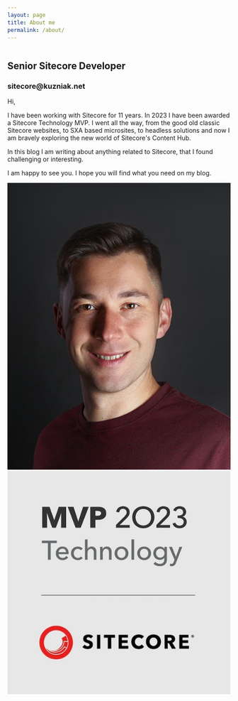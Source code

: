 ```yaml
---
layout: page
title: About me
permalink: /about/
---
```


<div class="row">
    <div class="large-8 column">
        <h2>Senior Sitecore Developer</h2>
        <h3>sitecore@kuzniak.net</h3>
        <p>Hi,</p>
        <p>I have been working with Sitecore for 11 years.
		In 2023 I have been awarded a Sitecore Technology MVP.
        I went all the way, from the good old classic Sitecore websites, to SXA based microsites, 
        to headless solutions and now I am bravely exploring the new world of Sitecore's Content Hub.</p>
        <p>In this blog I am writing about anything related to Sitecore, that I found challenging or interesting.</p>
        <p>I am happy to see you. I hope you will find what you need on my blog.</p>
    </div>
    <div class="large-4 column">
        <img src="/assets/about/profile-new.jpg" alt="Profile picture of the blog's author">
        <img src="/assets/about/mvp-badge.jpg" alt="Sitecore Technology MVP 2023 badge.">
    </div>
</div>
